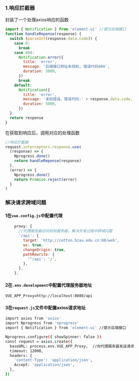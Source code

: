 

### 1.响应拦截器

封装了一个处理axios响应的函数

```javascript
import { Notification } from 'element-ui' //提示后端接口
function handleReponse(response) {
  switch (parseInt(response.data.code)) {
    case 0:
      break
    case 404:
      Notification.error({
        title: 'error',
        message: '后端接口网址未找到, 错误代码404',
        duration: 5000,
      })
      break
    default:
      Notification({
        title: 'error',
        message: '未知错误，错误代码:' + response.data.code,
        duration: 5000,
      })
  }
  return response
}
```

在获取到响应后，调用对应的处理函数

```javascript
//响应拦截器
request.interceptors.response.use(
  (response) => {
    Nprogress.done()
    return handleReponse(response)
  },
  (error) => {
    Nprogress.done()
    return Promise.reject(error)
  }
)
```

### 解决请求跨域问题

#### 1在`vue.config.js`中配置代理

```javascript
    proxy: {
      //代理服务器访问目标服务器，解决开发过程中跨域问题
      '/api': {
        target: 'http://cotton.hzau.edu.cn:80/web',
        ws: true,
        changeOrigin: true,
        pathRewrite: {
          '^/api': '/',
        },
      },
    },
```

#### 2在`.env.development`中配置代理服务器地址

`VUE_APP_Proxy=http://localhost:8080/api`

#### 3在`request.js`文件中配置axios请求地址

```bash
import axios from 'axios'
import Nprogress from 'nprogress'
import { Notification } from 'element-ui' //提示后端接口

Nprogress.configure({ showSpinner: false })
const request = axios.create({
  baseURL: process.env.VUE_APP_Proxy,  //向代理服务器发送请求
  timeout: 12000,
  headers: {
    'content-Type': 'application/json',
    Accept: 'application/json',
  },
})

```



